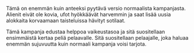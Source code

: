 Tämä on enemmän kuin anteeksi pyytävä versio normaalista kampanjasta.
Alienit eivät ole kovia, ufot hyökkäävät harvemmin ja saat lisää uusia
alokkaita korvaamaan taisteluissa hävityt sotilaat.

Tämä kampanja edustaa helppoa vaikeustasoa ja sitä suositellaan
ensimmäistä kertaa peliä pelaavalle. Sitä suositellaan pelaajalle, joka
haluaa enemmän sujuvuutta kuin normaali kampanja voisi tarjota.